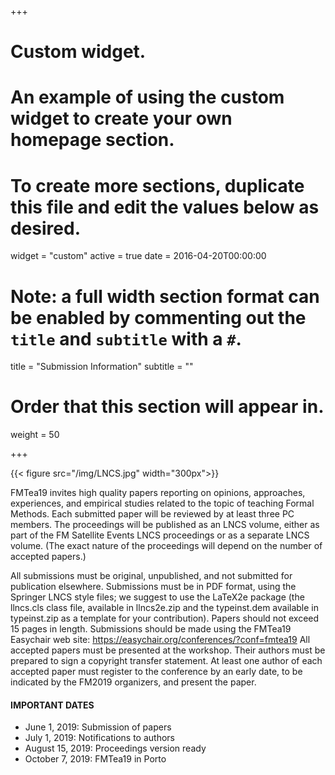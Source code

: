 +++
# Custom widget.
# An example of using the custom widget to create your own homepage section.
# To create more sections, duplicate this file and edit the values below as desired.
widget = "custom"
active = true
date = 2016-04-20T00:00:00

# Note: a full width section format can be enabled by commenting out the `title` and `subtitle` with a `#`.
title = "Submission Information"
subtitle = ""

# Order that this section will appear in.
weight = 50


+++

{{< figure src="/img/LNCS.jpg" width="300px">}}


FMTea19 invites high quality papers reporting on opinions, approaches, experiences, and empirical studies related to the topic of teaching Formal Methods. Each submitted paper will be reviewed by at least three PC members. The proceedings will be published as an LNCS volume, either as part of the FM Satellite Events LNCS proceedings or as a separate LNCS volume. (The exact nature of the proceedings will depend on the number of accepted papers.)

All submissions must be original, unpublished, and not submitted for publication elsewhere. Submissions must be in PDF format, using the Springer LNCS style files; we suggest to use the LaTeX2e package (the llncs.cls class file, available in llncs2e.zip and the typeinst.dem available in typeinst.zip as a template for your contribution). Papers should not exceed 15 pages in length. Submissions should be made using the FMTea19 Easychair web site:
https://easychair.org/conferences/?conf=fmtea19
All accepted papers must be presented at the workshop. Their authors must be prepared to sign a copyright transfer statement. At least one author of each accepted paper must register to the conference by an early date, to be indicated by the FM2019 organizers, and present the paper.

#### IMPORTANT DATES
-	June 1, 2019: Submission of papers
-	July 1, 2019: Notifications to authors
-	August 15, 2019: Proceedings version ready
-	October 7, 2019: FMTea19 in Porto 

